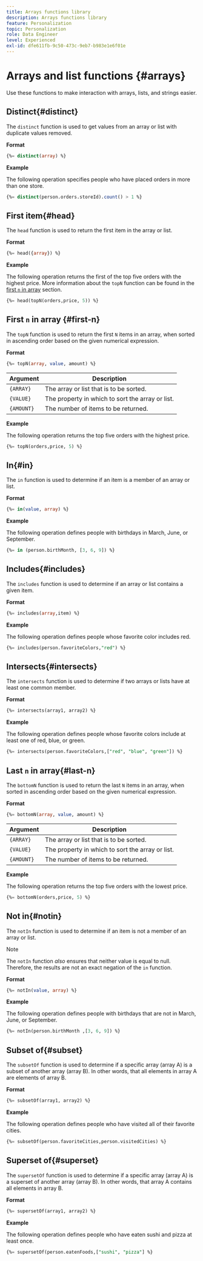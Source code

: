 ```yaml
---
title: Arrays functions library
description: Arrays functions library
feature: Personalization
topic: Personalization
role: Data Engineer
level: Experienced
exl-id: dfe611fb-9c50-473c-9eb7-b983e1e6f01e
---
```

# Arrays and list functions {#arrays}

Use these functions to make interaction with arrays, lists, and strings easier.

## Distinct{#distinct}

The `distinct` function is used to get values from an array or list with duplicate values removed.

**Format**

```sql
{%= distinct(array) %}
```

**Example**

The following operation specifies people who have placed orders in more than one store.

```sql
{%= distinct(person.orders.storeId).count() > 1 %}
```

## First item{#head}

The `head` function is used to return the first item in the array or list.

**Format**

```sql
{%= head({array}) %}
```

**Example**

The following operation returns the first of the top five orders with the highest price. More information about the `topN` function can be found in the [first `n` in array](#first-n) section.

```sql
{%= head(topN(orders,price, 5)) %}
```

## First `n` in array {#first-n}

The `topN` function is used to return the first `N` items in an array, when sorted in ascending order based on the given numerical expression.

**Format**

```sql
{%= topN(array, value, amount) %}
```

| Argument | Description |
| --------- | ----------- |
| `{ARRAY}` | The array or list that is to be sorted. |
| `{VALUE}` | The property in which to sort the array or list. |
| `{AMOUNT}` | The number of items to be returned. |

**Example**

The following operation returns the top five orders with the highest price.

```sql
{%= topN(orders,price, 5) %}
```

## In{#in}

The `in` function is used to determine if an item is a member of an array or list.

**Format**

```sql
{%= in(value, array) %}
```

**Example**

The following operation defines people with birthdays in March, June, or September.

```sql
{%= in (person.birthMonth, [3, 6, 9]) %}
```

## Includes{#includes}

The `includes` function is used to determine if an array or list contains a given item.

**Format**

```sql
{%= includes(array,item) %}
```

**Example**

The following operation defines people whose favorite color includes red.

```sql
{%= includes(person.favoriteColors,"red") %}
```

## Intersects{#intersects}

The `intersects` function is used to determine if two arrays or lists have at least one common member.

**Format**

```sql
{%= intersects(array1, array2) %}
```

**Example**

The following operation defines people whose favorite colors include at least one of red, blue, or green.

```sql
{%= intersects(person.favoriteColors,["red", "blue", "green"]) %}
```


<!-- ## Intersection{#intersection}

The `intersection` function is used to determine the common members of two arrays or lists.

**Format**

```sql
intersection({ARRAY},{ARRAY})
```

**Example**

The following operation defines if person 1 and person 2 both have favorite colors of red, blue, and green.

```sql
intersection(person1.favoriteColors,person2.favoriteColors) = ["red", "blue", "green"]
```
--> 

## Last `n` in array{#last-n}

The `bottomN` function is used to return the last `N` items in an array, when sorted in ascending order based on the given numerical expression.

**Format**

```sql
{%= bottomN(array, value, amount) %}
```

| Argument | Description |
| --------- | ----------- | 
| `{ARRAY}` | The array or list that is to be sorted. |
| `{VALUE}` | The property in which to sort the array or list. |
| `{AMOUNT}` | The number of items to be returned. |

**Example**

The following operation returns the top five orders with the lowest price.

```sql
{%= bottomN(orders,price, 5) %}
```


## Not in{#notin}

The `notIn` function is used to determine if an item is not a member of an array or list.

>[!NOTE]
>
>The `notIn` function *also* ensures that neither value is equal to null. Therefore, the results are not an exact negation of the `in` function.

**Format**

```sql
{%= notIn(value, array) %}
```

**Example**

The following operation defines people with birthdays that are not in March, June, or September.

```sql
{%= notIn(person.birthMonth ,[3, 6, 9]) %}
```


## Subset of{#subset}

The `subsetOf` function is used to determine if a specific array (array A) is a subset of another array (array B). In other words, that all elements in array A are elements of array B.

**Format**

```sql
{%= subsetOf(array1, array2) %}
```

**Example**

The following operation defines people who have visited all of their favorite cities.

```sql
{%= subsetOf(person.favoriteCities,person.visitedCities) %}
```

## Superset of{#superset}

The `supersetOf` function is used to determine if a specific array (array A) is a superset of another array (array B). In other words, that array A contains all elements in array B.

**Format**

```sql
{%= supersetOf(array1, array2) %}
```

**Example**

The following operation defines people who have eaten sushi and pizza at least once.

```sql
{%= supersetOf(person.eatenFoods,["sushi", "pizza"] %}
```
